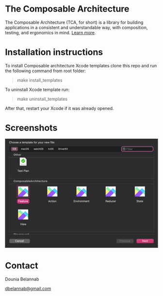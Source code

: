 # The Composable Architecture

The Composable Architecture (TCA, for short) is a library for building applications in a consistent and understandable way, with composition, testing, and ergonomics in mind. [Learn more](https://github.com/pointfreeco/swift-composable-architecture).

# Installation instructions

To install Composable architecture Xcode templates clone this repo and run the following command from root folder:

> make install_templates

To uninstall Xcode template run:

> make uninstall_templates

After that, restart your Xcode if it was already opened.

# Screenshots

![TCA Template](/Images/XcodeTemplates.png "TCA Template")

# Contact

Dounia Belannab

dbelannab@gmail.com

